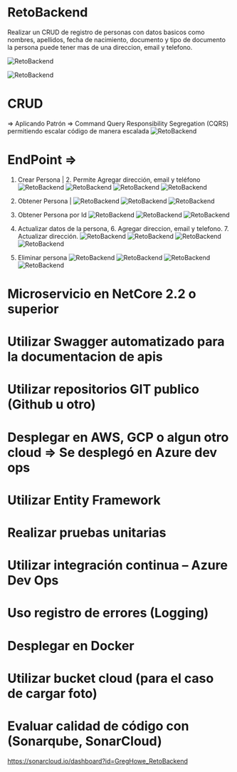 # RetoBackend
Realizar un CRUD de registro de personas con datos basicos como nombres, apellidos, fecha de nacimiento, documento y tipo de documento
la persona puede tener mas de una direccion, email y telefono.

![RetoBackend](https://github.com/GregHowe/RetoBackend/blob/main/imgs/1.png)

![RetoBackend](https://github.com/GregHowe/RetoBackend/blob/main/imgs/2.png)

# CRUD
 => Aplicando Patrón => Command Query Responsibility Segregation (CQRS) permitiendo escalar código de manera escalada
 ![RetoBackend](https://github.com/GregHowe/RetoBackend/blob/main/imgs/3.png)
 
# EndPoint => 
 1.	Crear Persona | 2. Permite Agregar dirección, email y teléfono 
 ![RetoBackend](https://github.com/GregHowe/RetoBackend/blob/main/imgs/4.png)
 ![RetoBackend](https://github.com/GregHowe/RetoBackend/blob/main/imgs/5.png)
 ![RetoBackend](https://github.com/GregHowe/RetoBackend/blob/main/imgs/6.png)
 ![RetoBackend](https://github.com/GregHowe/RetoBackend/blob/main/imgs/7.png)
 
 3. Obtener Persona | 
 ![RetoBackend](https://github.com/GregHowe/RetoBackend/blob/main/imgs/8.png)
 ![RetoBackend](https://github.com/GregHowe/RetoBackend/blob/main/imgs/9.png)
 ![RetoBackend](https://github.com/GregHowe/RetoBackend/blob/main/imgs/10.png)
 
 4. Obtener Persona por Id
 ![RetoBackend](https://github.com/GregHowe/RetoBackend/blob/main/imgs/11.png)
 ![RetoBackend](https://github.com/GregHowe/RetoBackend/blob/main/imgs/12.png)
 ![RetoBackend](https://github.com/GregHowe/RetoBackend/blob/main/imgs/13.png)
 
 5. Actualizar datos de la persona, 6. Agregar direccion, email y telefono. 7. Actualizar dirección.
 ![RetoBackend](https://github.com/GregHowe/RetoBackend/blob/main/imgs/14.png)
 ![RetoBackend](https://github.com/GregHowe/RetoBackend/blob/main/imgs/15.png)
 ![RetoBackend](https://github.com/GregHowe/RetoBackend/blob/main/imgs/16.png)
 ![RetoBackend](https://github.com/GregHowe/RetoBackend/blob/main/imgs/17.png)
 
 8. Eliminar persona
 ![RetoBackend](https://github.com/GregHowe/RetoBackend/blob/main/imgs/18.png)
 ![RetoBackend](https://github.com/GregHowe/RetoBackend/blob/main/imgs/19.png)
 ![RetoBackend](https://github.com/GregHowe/RetoBackend/blob/main/imgs/20.png)
 ![RetoBackend](https://github.com/GregHowe/RetoBackend/blob/main/imgs/21.png)
 
 
# Microservicio en NetCore 2.2 o superior
 
# Utilizar Swagger automatizado para la documentacion de apis
 
# Utilizar repositorios GIT publico (Github u otro)
 
# Desplegar en AWS, GCP o algun otro cloud => Se desplegó en Azure dev ops
 
# Utilizar Entity Framework

# Realizar pruebas unitarias

# Utilizar integración continua – Azure Dev Ops

# Uso registro de errores (Logging)

# Desplegar en Docker

# Utilizar bucket cloud (para el caso de cargar foto)

# Evaluar calidad de código con (Sonarqube, SonarCloud) 
https://sonarcloud.io/dashboard?id=GregHowe_RetoBackend
 
 
